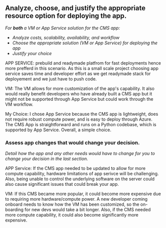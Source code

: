 ## Analyze, choose, and justify the appropriate resource option for deploying the app.

*For **both** a VM or App Service solution for the CMS app:*
- *Analyze costs, scalability, availability, and workflow*
- *Choose the appropriate solution (VM or App Service) for deploying the app*
- *Justify your choice*

APP SERVICE:
prebuild and readymade platfrom for fast deployments hence more prefferd in this scenario.
As this is a small scale project choosing app service saves time and developer effort as we get readymade stack for deployement and we just have to push code.

VM:
The VM allows for more customization of the app's capability. It also would really benefit developers who have already built a CMS app but it might not be supported
through App Service but could work through the VM workflow.

My Choice:
I chose App Service because the CMS app is lightweight, does not require robust compute power, and is easy to deploy through Azure. The CMS
App is straightforward and runs on a Python codebase, which is supported by App Service. Overall, a simple choice.

### Assess app changes that would change your decision.

*Detail how the app and any other needs would have to change for you to change your decision in the last section.* 

APP Service:
If the CMS app needed to be updated to allow for more compute capability, hardware limitations of app serivce will be challenging. Also, being unable to control the underlying software on the
server could also cause significant issues that could break your app.

VM:
If this CMS became more popular, it could become more expensive due to requiring more hardware/compute power. A new developer
coming onboard needs to know how the VM has been customized, so the on-boarding for new devs would take a bit longer. Also,
if the CMS needed more compute capability, it could also become significantly more expensive.

